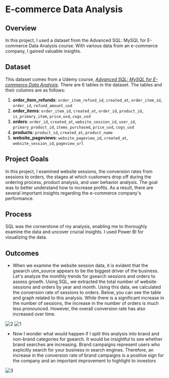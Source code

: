 # E-commerce Data Analysis

## Overview
In this project, I used a dataset from the Advanced SQL: MySQL for E-commerce Data Analysis course. With various data from an e-commerce company, I gained valuable insights.

## Dataset
This dataset comes from a Udemy course, *[Advanced SQL: MySQL for E-commerce Data Analysis](https://www.udemy.com/course/advanced-sql-mysql-for-analytics-business-intelligence/)*. There are 6 tables in the dataset. The tables and their columns are as follows:

1. **order_item_refunds**: `order_item_refund_id`, `created_at`, `order_item_id`, `order_id`, `refund_amount_usd`
2. **order_items**: `order_item_id`, `created_at`, `order_id`, `product_id`, `is_primary_item`, `price_usd`, `cogs_usd`
3. **orders**: `order_id`, `created_at`, `website_session_id`, `user_id`, `primary_product_id`, `items_purchased`, `price_usd`, `cogs_usd`
4. **products**: `product_id`, `created_at`, `product_name`
5. **website_pageviews**: `website_pageview_id`, `created_at`, `website_session_id`, `pageview_url`

## Project Goals
In this project, I examined website sessions, the conversion rates from sessions to orders, the stages at which customers drop off during the ordering process, product analysis, and user behavior analysis. The goal was to better understand how to increase profits. As a result, there are several important insights regarding the e-commerce company's performance.

## Process
SQL was the cornerstone of my analysis, enabling me to thoroughly examine the data and uncover crucial insights. I used Power BI for visualizing the data.

## Outcomes

- When we examine the website session data, it is evident that the gsearch utm_source appears to be the biggest driver of the business. Let's analyze the monthly trends for gsearch sessions and orders to assess growth. Using SQL, we extracted the total number of website sessions and orders by year and month. Using this data, we calculated the conversion rate of sessions to orders. Below, you can see the table and graph related to this analysis. While there is a significant increase in the number of sessions, the increase in the number of orders is much less pronounced. However, the overall conversion rate has also increased over time.

![2](https://github.com/user-attachments/assets/c3d629be-2a24-48b2-a246-dfb8f46092b7) ![1](https://github.com/user-attachments/assets/b8629d43-ca22-488d-992c-52e8166fcaf5)

- Now I wonder what would happen if I split this analysis into brand and non-brand categories for gsearch. It would be insightful to see whether brand searches are increasing. Brand campaigns represent users who explicitly search for your business in search engines. Therefore, an increase in the conversion rate of brand campaigns is a positive sign for the company and an important improvement to highlight to investors

![3](https://github.com/user-attachments/assets/0082133d-1a6c-4aa6-b6dc-5bc575ebe74a)


